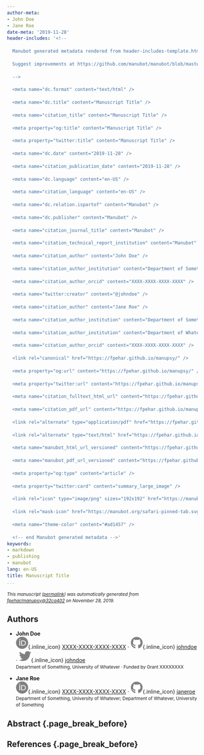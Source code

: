 ```yaml
---
author-meta:
- John Doe
- Jane Roe
date-meta: '2019-11-28'
header-includes: '<!--

  Manubot generated metadata rendered from header-includes-template.html.

  Suggest improvements at https://github.com/manubot/manubot/blob/master/manubot/process/header-includes-template.html

  -->

  <meta name="dc.format" content="text/html" />

  <meta name="dc.title" content="Manuscript Title" />

  <meta name="citation_title" content="Manuscript Title" />

  <meta property="og:title" content="Manuscript Title" />

  <meta property="twitter:title" content="Manuscript Title" />

  <meta name="dc.date" content="2019-11-28" />

  <meta name="citation_publication_date" content="2019-11-28" />

  <meta name="dc.language" content="en-US" />

  <meta name="citation_language" content="en-US" />

  <meta name="dc.relation.ispartof" content="Manubot" />

  <meta name="dc.publisher" content="Manubot" />

  <meta name="citation_journal_title" content="Manubot" />

  <meta name="citation_technical_report_institution" content="Manubot" />

  <meta name="citation_author" content="John Doe" />

  <meta name="citation_author_institution" content="Department of Something, University of Whatever" />

  <meta name="citation_author_orcid" content="XXXX-XXXX-XXXX-XXXX" />

  <meta name="twitter:creator" content="@johndoe" />

  <meta name="citation_author" content="Jane Roe" />

  <meta name="citation_author_institution" content="Department of Something, University of Whatever" />

  <meta name="citation_author_institution" content="Department of Whatever, University of Something" />

  <meta name="citation_author_orcid" content="XXXX-XXXX-XXXX-XXXX" />

  <link rel="canonical" href="https://fpehar.github.io/manupsy/" />

  <meta property="og:url" content="https://fpehar.github.io/manupsy/" />

  <meta property="twitter:url" content="https://fpehar.github.io/manupsy/" />

  <meta name="citation_fulltext_html_url" content="https://fpehar.github.io/manupsy/" />

  <meta name="citation_pdf_url" content="https://fpehar.github.io/manupsy/manuscript.pdf" />

  <link rel="alternate" type="application/pdf" href="https://fpehar.github.io/manupsy/manuscript.pdf" />

  <link rel="alternate" type="text/html" href="https://fpehar.github.io/manupsy/v/32ca402d617d527956d3c8fc52ce451862a90cad/" />

  <meta name="manubot_html_url_versioned" content="https://fpehar.github.io/manupsy/v/32ca402d617d527956d3c8fc52ce451862a90cad/" />

  <meta name="manubot_pdf_url_versioned" content="https://fpehar.github.io/manupsy/v/32ca402d617d527956d3c8fc52ce451862a90cad/manuscript.pdf" />

  <meta property="og:type" content="article" />

  <meta property="twitter:card" content="summary_large_image" />

  <link rel="icon" type="image/png" sizes="192x192" href="https://manubot.org/favicon-192x192.png" />

  <link rel="mask-icon" href="https://manubot.org/safari-pinned-tab.svg" color="#ad1457" />

  <meta name="theme-color" content="#ad1457" />

  <!-- end Manubot generated metadata -->'
keywords:
- markdown
- publishing
- manubot
lang: en-US
title: Manuscript Title
...
```







<small><em>
This manuscript
([permalink](https://fpehar.github.io/manupsy/v/32ca402d617d527956d3c8fc52ce451862a90cad/))
was automatically generated
from [fpehar/manupsy@32ca402](https://github.com/fpehar/manupsy/tree/32ca402d617d527956d3c8fc52ce451862a90cad)
on November 28, 2019.
</em></small>

## Authors



+ **John Doe**<br>
    ![ORCID icon](images/orcid.svg){.inline_icon}
    [XXXX-XXXX-XXXX-XXXX](https://orcid.org/XXXX-XXXX-XXXX-XXXX)
    · ![GitHub icon](images/github.svg){.inline_icon}
    [johndoe](https://github.com/johndoe)
    · ![Twitter icon](images/twitter.svg){.inline_icon}
    [johndoe](https://twitter.com/johndoe)<br>
  <small>
     Department of Something, University of Whatever
     · Funded by Grant XXXXXXXX
  </small>

+ **Jane Roe**<br>
    ![ORCID icon](images/orcid.svg){.inline_icon}
    [XXXX-XXXX-XXXX-XXXX](https://orcid.org/XXXX-XXXX-XXXX-XXXX)
    · ![GitHub icon](images/github.svg){.inline_icon}
    [janeroe](https://github.com/janeroe)<br>
  <small>
     Department of Something, University of Whatever; Department of Whatever, University of Something
  </small>



## Abstract {.page_break_before}




## References {.page_break_before}

<!-- Explicitly insert bibliography here -->
<div id="refs"></div>
